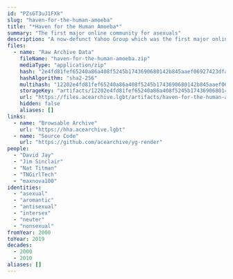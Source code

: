 ```yaml
---
id: "PZsGT3uJ1FXk"
slug: "haven-for-the-human-amoeba"
title: "*Haven for the Human Amoeba*"
summary: "The first major online community for asexuals"
description: "A now-defunct Yahoo Group which was the first major online community for asexuals"
files:
  - name: "Raw Archive Data"
    fileName: "haven-for-the-human-amoeba.zip"
    mediaType: "application/zip"
    hash: "2e4fd81fef65240a86a408f5245b1743690680142b845aaef06927423dfa2f89"
    hashAlgorithm: "sha2-256"
    multihash: "12202e4fd81fef65240a86a408f5245b1743690680142b845aaef06927423dfa2f89"
    storageKey: "artifacts/12202e4fd81fef65240a86a408f5245b1743690680142b845aaef06927423dfa2f89"
    url: "https://files.acearchive.lgbt/artifacts/haven-for-the-human-amoeba/haven-for-the-human-amoeba.zip"
    hidden: false
    aliases: []
links:
  - name: "Browsable Archive"
    url: "https://hha.acearchive.lgbt"
  - name: "Source Code"
    url: "https://github.com/acearchive/yg-render"
people:
  - "David Jay"
  - "Jim Sinclair"
  - "Nat Titman"
  - "TNGirlTech"
  - "maxnova100"
identities:
  - "asexual"
  - "aromantic"
  - "antisexual"
  - "intersex"
  - "neuter"
  - "nonsexual"
fromYear: 2000
toYear: 2019
decades:
  - 2000
  - 2010
aliases: []
---
```


